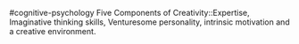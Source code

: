 #cognitive-psychology 
Five Components of Creativity::Expertise, Imaginative thinking skills, Venturesome personality, intrinsic motivation and a creative environment.
<!--SR:!2024-04-10,1,190-->